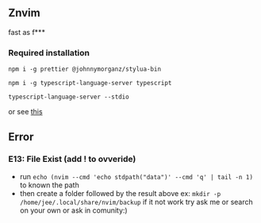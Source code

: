 ## Znvim
fast as f***

### Required installation

```
npm i -g prettier @johnnymorganz/stylua-bin
```
```
npm i -g typescript-language-server typescript
```
```
typescript-language-server --stdio
```
or see [this](https://github.com/typescript-language-server/typescript-language-server)


## Error 

### E13: File Exist (add ! to ovveride)
- run `echo (nvim --cmd 'echo stdpath("data")' --cmd 'q' | tail -n 1)` to known the path
- then create a folder followed by the result above ex: `mkdir -p /home/jee/.local/share/nvim/backup`
if it not work try ask me or search on your own or ask in comunity:)
